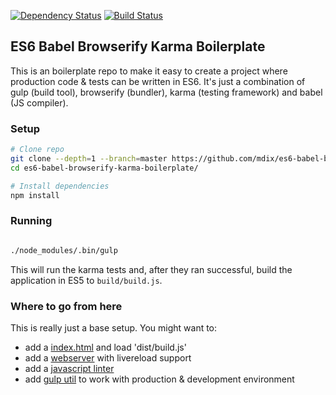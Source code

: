 
[![Dependency Status](https://www.versioneye.com/user/projects/560a4e40a081be000a000426/badge.svg?style=flat)](https://www.versioneye.com/user/projects/560a4e40a081be000a000426) [![Build Status](https://travis-ci.org/mdix/es6-babel-browserify-karma-boilerplate.svg)](https://travis-ci.org/mdix/es6-babel-browserify-karma-boilerplate)

## ES6 Babel Browserify Karma Boilerplate
This is an boilerplate repo to make it easy to create a project where production code & tests can be written in ES6. 
It's just a combination of gulp (build tool), browserify (bundler), karma (testing framework) and babel (JS compiler). 

### Setup

```bash
# Clone repo
git clone --depth=1 --branch=master https://github.com/mdix/es6-babel-browserify-karma-boilerplate.git
cd es6-babel-browserify-karma-boilerplate/

# Install dependencies
npm install
```

### Running
```bash

./node_modules/.bin/gulp
```

This will run the karma tests and, after they ran successful, build the application in ES5 to `build/build.js`.

### Where to go from here
This is really just a base setup. You might want to:

* add a [index.html](https://raw.githubusercontent.com/h5bp/html5-boilerplate/master/src/index.html) and load 'dist/build.js'
* add a [webserver](https://www.npmjs.com/package/gulp-webserver) with livereload support
* add a [javascript linter](https://www.npmjs.com/package/gulp-eslint/)
* add [gulp util](https://www.npmjs.com/package/gulp-util) to work with production & development environment

